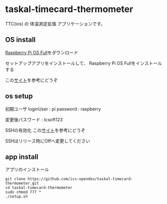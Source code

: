 taskal-timecard-thermometer
===

TTC(ios) の 体温測定拡張 アプリケーションです。

## OS install

[Raspberry Pi OS Full](https://www.raspberrypi.org/software/)をダウンロード

セットアップアプリをインストールして、
Raspberry Pi OS Fullをインストールする

この[サイト](https://www.itmedia.co.jp/news/articles/2006/05/news031.html)を参考にどうぞ

## os setup

初期ユーザ
 loginUser : pi
 password  : raspberry

変更後パスワード : Icsoft123

SSHの有効化
この[サイト](https://qiita.com/tomokin966/items/bc22d09f97ebeb3955d2)を参考にどうぞ

SSHはリリース時にOffへ変更してください

## app install

アプリのインストール
```
git clone https://github.com/ics-opendev/taskal-timecard-thermometer.git
cd taskal-timecard-thermometer
sudo chmod 777 *
./setup.sh
```